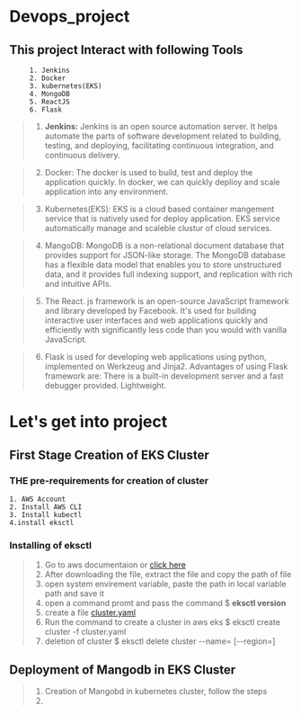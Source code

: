# **Devops_project**

## This project Interact with following Tools
```
     1. Jenkins
     2. Docker
     3. kubernetes(EKS)
     4. MongoDB
     5. ReactJS
     6. Flask
```
> 1. **Jenkins:** Jenkins is an open source automation server. It helps automate the parts of software development related to building, testing, and deploying, facilitating continuous integration, and continuous delivery.

> 2. Docker: The docker is used to build, test and deploy the application quickly. In docker, we can quickly deplioy and scale application into any environment.

> 3. Kubernetes(EKS): EKS is a cloud based container mangement service that is natively used for deploy application. EKS service automatically manage and scaleble clustur of cloud services.

> 4. MangoDB: MongoDB is a non-relational document database that provides support for JSON-like storage. The MongoDB database has a flexible data model that enables you to store unstructured data, and it provides full indexing support, and replication with rich and intuitive APIs.

> 5. The React. js framework is an open-source JavaScript framework and library developed by Facebook. It's used for building interactive user interfaces and web applications quickly and efficiently with significantly less code than you would with vanilla JavaScript.

> 6. Flask is used for developing web applications using python, implemented on Werkzeug and Jinja2. Advantages of using Flask framework are: There is a built-in development server and a fast debugger provided. Lightweight.

# Let's get into project
## First Stage Creation of EKS Cluster

### THE pre-requirements for creation of cluster
```
1. AWS Account
2. Install AWS CLI
3. Install kubectl
4.install eksctl
```

### Installing of eksctl
> 1. Go to aws documentaion or [click here](https://eksctl.io/installation/)
> 2. After downloading the file, extract the file and copy the path of file
> 3. open system envirement variable, paste the path in local variable path and save it
> 4. open a command promt and pass the command $ **eksctl version**
> 5. create a file [cluster.yaml](https://github.com/Sudhirreddy07/Devops_project/blob/main/kubernetes/cluster.yaml)
> 6. Run the command to create a cluster in aws eks $ eksctl create cluster -f cluster.yaml
> 7. deletion of cluster $ eksctl delete cluster --name=<name> [--region=<region>]

## Deployment of Mangodb in EKS Cluster
> 1. Creation of Mangobd in kubernetes cluster, follow the steps
> 2. 











